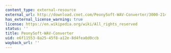 ```yaml
---
content_type: external-resource
external_url: http://download.cnet.com/PeonySoft-WAV-Converter/3000-2140_4-10911514.html
has_external_license_warning: true
license: https://en.wikipedia.org/wiki/All_rights_reserved
status: ''
title: PeonySoft-WAV-Converter
uid: e6f11553-8a25-45f8-a12e-8d4fea0d0ccb
wayback_url: ''
---
```

